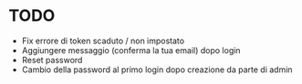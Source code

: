 # TODO
* Fix errore di token scaduto / non impostato
* Aggiungere messaggio (conferma la tua email) dopo login
* Reset password
* Cambio della password al primo login dopo creazione da parte di admin